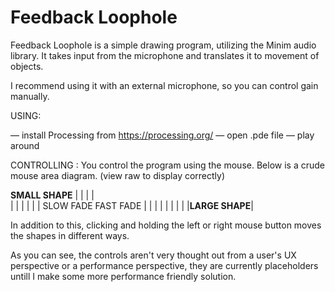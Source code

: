 # Feedback Loophole


Feedback Loophole is a simple drawing program, utilizing the Minim audio library.
It takes input from the microphone and translates it to movement of objects.

I recommend using it with an external microphone, so you can control gain manually.

USING:

— install Processing from https://processing.org/
— open .pde file
— play around


CONTROLLING
:
You control the program using the mouse. Below is a crude mouse area diagram. (view raw to display correctly)
	
 ______________SMALL SHAPE______________
|					|
|					|		
|					|
|					|
|					|
SLOW FADE			    FAST FADE
|					|
|					|
|					|
|					|
|______________LARGE SHAPE______________|

In addition to this, clicking and holding the left or right mouse button moves the shapes in different ways.

As you can see, the controls aren't very thought out from a user's UX perspective or a performance perspective, they are currently placeholders untill I make some more performance friendly solution.
